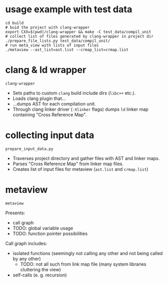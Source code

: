 # usage example with test data
```
cd build
# buid the project with clang-wrapper
export CXX=$(pwd)/clang-wrapper && make -C test_data/compil_unit
# collect list of files generated by clang-wrapper in project dir
./prepare_file_lists.py test_data/compil_unit/
# run meta_view with lists of input files
./metaview --ast_list=ast.list --crmap_list=crmap.list
```

# clang & ld wrapper
`clang-wrapper`
- Sets paths to custom `clang` build include dirs (`libc++` etc.).
- Loads clang plugin that...
- ...dumps AST for each compilation unit.
- Through clang linker driver (`-Xlinker` flags) dumps `ld` linker map containing "Cross Reference Map".

# collecting input data
`prepare_input_data.py`
- Traverses project directory and gather files with AST and linker maps.
- Parses "Cross Reference Map" from linker map files.
- Creates list of input files for metaview (`ast.list` and `crmap.list`)

# metaview
`metaview`

Presents:
- call graph
- TODO: global variable usage
- TODO: function pointer possibilities

Call graph includes:
- isolated functions (seemingly not calling any other and not being called by any other)
  - TODO: not all such from link map file (many system libraries cluttering the view)
- self-calls (e. g. recursion)
